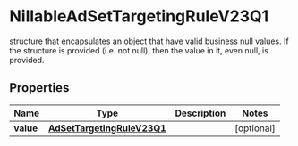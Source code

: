 

# NillableAdSetTargetingRuleV23Q1

structure that encapsulates an object that have valid business null values. If the structure is provided (i.e. not null), then the value in it, even null, is provided.

## Properties

| Name | Type | Description | Notes |
|------------ | ------------- | ------------- | -------------|
|**value** | [**AdSetTargetingRuleV23Q1**](AdSetTargetingRuleV23Q1.md) |  |  [optional] |




